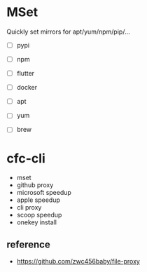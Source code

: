 # MSet
Quickly set mirrors for apt/yum/npm/pip/...

- [ ] pypi
- [ ] npm
- [ ] flutter
- [ ] docker


- [ ] apt
- [ ] yum

- [ ] brew

# cfc-cli
- mset 
- github proxy
- microsoft speedup
- apple speedup
- cli proxy
- scoop speedup
- onekey install 

## reference
- https://github.com/zwc456baby/file-proxy
